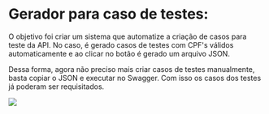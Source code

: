 # Gerador para caso de testes:

O objetivo foi criar um sistema que automatize a criação de casos para teste da API. 
No caso, é gerado casos de testes com CPF's válidos automaticamente e ao clicar no botão é gerado um arquivo JSON.

Dessa forma, agora não preciso mais criar casos de testes manualmente, basta copiar o JSON e executar no Swagger. Com isso os casos dos testes já poderam ser requisitados.

![](https://media.discordapp.net/attachments/721023119074000897/976834291008942110/unknown.png?width=886&height=426)
